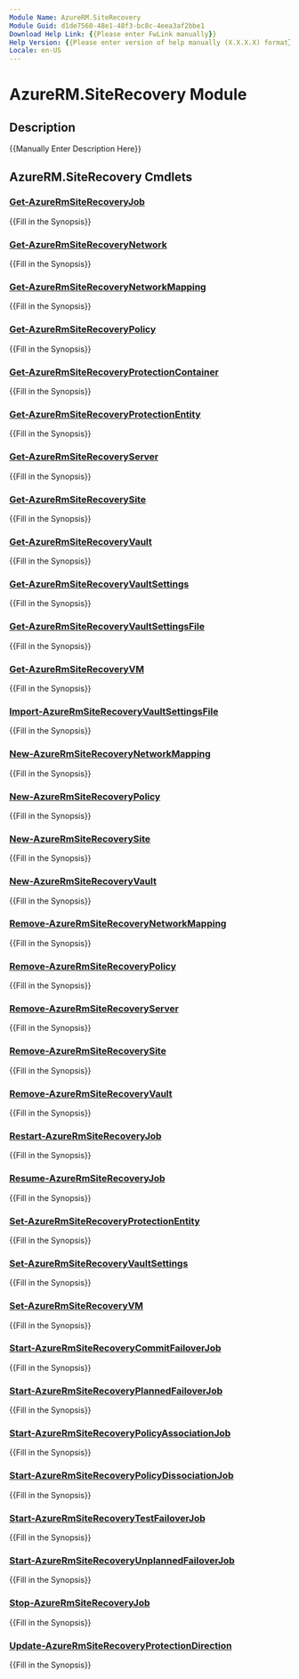 ```yaml
---
Module Name: AzureRM.SiteRecovery
Module Guid: d1de7560-48e1-48f3-bc8c-4eea3af2bbe1
Download Help Link: {{Please enter FwLink manually}}
Help Version: {{Please enter version of help manually (X.X.X.X) format}}
Locale: en-US
---
```


# AzureRM.SiteRecovery Module
## Description
{{Manually Enter Description Here}}

## AzureRM.SiteRecovery Cmdlets
### [Get-AzureRmSiteRecoveryJob](Get-AzureRmSiteRecoveryJob.md)
{{Fill in the Synopsis}}

### [Get-AzureRmSiteRecoveryNetwork](Get-AzureRmSiteRecoveryNetwork.md)
{{Fill in the Synopsis}}

### [Get-AzureRmSiteRecoveryNetworkMapping](Get-AzureRmSiteRecoveryNetworkMapping.md)
{{Fill in the Synopsis}}

### [Get-AzureRmSiteRecoveryPolicy](Get-AzureRmSiteRecoveryPolicy.md)
{{Fill in the Synopsis}}

### [Get-AzureRmSiteRecoveryProtectionContainer](Get-AzureRmSiteRecoveryProtectionContainer.md)
{{Fill in the Synopsis}}

### [Get-AzureRmSiteRecoveryProtectionEntity](Get-AzureRmSiteRecoveryProtectionEntity.md)
{{Fill in the Synopsis}}

### [Get-AzureRmSiteRecoveryServer](Get-AzureRmSiteRecoveryServer.md)
{{Fill in the Synopsis}}

### [Get-AzureRmSiteRecoverySite](Get-AzureRmSiteRecoverySite.md)
{{Fill in the Synopsis}}

### [Get-AzureRmSiteRecoveryVault](Get-AzureRmSiteRecoveryVault.md)
{{Fill in the Synopsis}}

### [Get-AzureRmSiteRecoveryVaultSettings](Get-AzureRmSiteRecoveryVaultSettings.md)
{{Fill in the Synopsis}}

### [Get-AzureRmSiteRecoveryVaultSettingsFile](Get-AzureRmSiteRecoveryVaultSettingsFile.md)
{{Fill in the Synopsis}}

### [Get-AzureRmSiteRecoveryVM](Get-AzureRmSiteRecoveryVM.md)
{{Fill in the Synopsis}}

### [Import-AzureRmSiteRecoveryVaultSettingsFile](Import-AzureRmSiteRecoveryVaultSettingsFile.md)
{{Fill in the Synopsis}}

### [New-AzureRmSiteRecoveryNetworkMapping](New-AzureRmSiteRecoveryNetworkMapping.md)
{{Fill in the Synopsis}}

### [New-AzureRmSiteRecoveryPolicy](New-AzureRmSiteRecoveryPolicy.md)
{{Fill in the Synopsis}}

### [New-AzureRmSiteRecoverySite](New-AzureRmSiteRecoverySite.md)
{{Fill in the Synopsis}}

### [New-AzureRmSiteRecoveryVault](New-AzureRmSiteRecoveryVault.md)
{{Fill in the Synopsis}}

### [Remove-AzureRmSiteRecoveryNetworkMapping](Remove-AzureRmSiteRecoveryNetworkMapping.md)
{{Fill in the Synopsis}}

### [Remove-AzureRmSiteRecoveryPolicy](Remove-AzureRmSiteRecoveryPolicy.md)
{{Fill in the Synopsis}}

### [Remove-AzureRmSiteRecoveryServer](Remove-AzureRmSiteRecoveryServer.md)
{{Fill in the Synopsis}}

### [Remove-AzureRmSiteRecoverySite](Remove-AzureRmSiteRecoverySite.md)
{{Fill in the Synopsis}}

### [Remove-AzureRmSiteRecoveryVault](Remove-AzureRmSiteRecoveryVault.md)
{{Fill in the Synopsis}}

### [Restart-AzureRmSiteRecoveryJob](Restart-AzureRmSiteRecoveryJob.md)
{{Fill in the Synopsis}}

### [Resume-AzureRmSiteRecoveryJob](Resume-AzureRmSiteRecoveryJob.md)
{{Fill in the Synopsis}}

### [Set-AzureRmSiteRecoveryProtectionEntity](Set-AzureRmSiteRecoveryProtectionEntity.md)
{{Fill in the Synopsis}}

### [Set-AzureRmSiteRecoveryVaultSettings](Set-AzureRmSiteRecoveryVaultSettings.md)
{{Fill in the Synopsis}}

### [Set-AzureRmSiteRecoveryVM](Set-AzureRmSiteRecoveryVM.md)
{{Fill in the Synopsis}}

### [Start-AzureRmSiteRecoveryCommitFailoverJob](Start-AzureRmSiteRecoveryCommitFailoverJob.md)
{{Fill in the Synopsis}}

### [Start-AzureRmSiteRecoveryPlannedFailoverJob](Start-AzureRmSiteRecoveryPlannedFailoverJob.md)
{{Fill in the Synopsis}}

### [Start-AzureRmSiteRecoveryPolicyAssociationJob](Start-AzureRmSiteRecoveryPolicyAssociationJob.md)
{{Fill in the Synopsis}}

### [Start-AzureRmSiteRecoveryPolicyDissociationJob](Start-AzureRmSiteRecoveryPolicyDissociationJob.md)
{{Fill in the Synopsis}}

### [Start-AzureRmSiteRecoveryTestFailoverJob](Start-AzureRmSiteRecoveryTestFailoverJob.md)
{{Fill in the Synopsis}}

### [Start-AzureRmSiteRecoveryUnplannedFailoverJob](Start-AzureRmSiteRecoveryUnplannedFailoverJob.md)
{{Fill in the Synopsis}}

### [Stop-AzureRmSiteRecoveryJob](Stop-AzureRmSiteRecoveryJob.md)
{{Fill in the Synopsis}}

### [Update-AzureRmSiteRecoveryProtectionDirection](Update-AzureRmSiteRecoveryProtectionDirection.md)
{{Fill in the Synopsis}}

